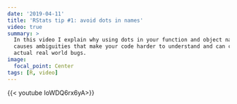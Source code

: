 ```yaml
---
date: '2019-04-11'
title: 'RStats tip #1: avoid dots in names'
video: true
summary: >
  In this video I explain why using dots in your function and object names
  causes ambiguities that make your code harder to understand and can cause
  actual real world bugs.
image:
  focal_point: Center
tags: [R, video]
---
```


{{< youtube IoWDQ6rx6yA>}}
